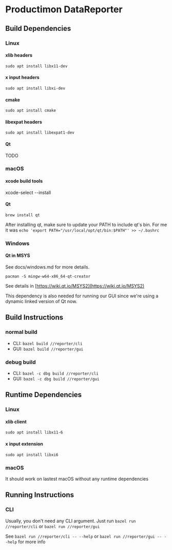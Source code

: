 # Productimon DataReporter

## Build Dependencies

### Linux

#### xlib headers

`sudo apt install libx11-dev`

#### x input headers

`sudo apt install libxi-dev`

#### cmake

`sudo apt install cmake`

#### libexpat headers

`sudo apt install libexpat1-dev`

#### Qt

TODO

### macOS

#### xcode build tools

xcode-select --install

#### Qt

`brew install qt`

After installing qt, make sure to update your PATH to include qt's bin. For me it was `echo 'export PATH="/usr/local/opt/qt/bin:$PATH"' >> ~/.bashrc`

### Windows

#### Qt in MSYS

See docs/windows.md for more details.

`pacman -S mingw-w64-x86_64-qt-creator`

See details in [https://wiki.qt.io/MSYS2](https://wiki.qt.io/MSYS2)

This dependency is also needed for running our GUI since we're using a dynamic linked version of Qt now.

## Build Instructions

### normal build

- CLI: `bazel build //reporter/cli`
- GUI: `bazel build //reporter/gui`

### debug build

- CLI: `bazel -c dbg build //reporter/cli`
- GUI: `bazel -c dbg build //reporter/gui`

## Runtime Dependencies

### Linux

#### xlib client

`sudo apt install libx11-6`

#### x input extension

`sudo apt install libxi6`

### macOS

It should work on lastest macOS without any runtime dependencies

## Running Instructions

### CLI

Usually, you don't need any CLI argument. Just run `bazel run //reporter/cli` or `bazel run //reporter/gui`

See `bazel run //reporter/cli -- --help` or `bazel run //reporter/gui -- --help` for more info

